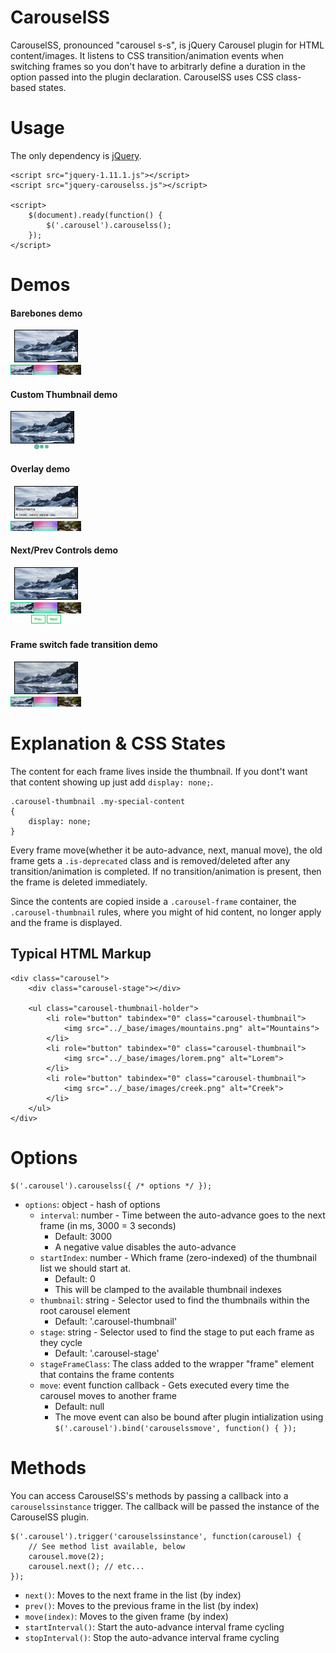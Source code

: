 # CarouselSS

CarouselSS, pronounced "carousel s-s", is jQuery Carousel plugin for HTML content/images. It listens to CSS transition/animation events when switching frames so you don't have to arbitrarly define a duration in the option passed into the plugin declaration. CarouselSS uses CSS class-based states.

# Usage

The only dependency is [jQuery](https://jquery.com/).

```
<script src="jquery-1.11.1.js"></script>
<script src="jquery-carouselss.js"></script>

<script>
	$(document).ready(function() {
		$('.carousel').carouselss();
	});
</script>
```


# Demos

#### Barebones demo

![](https://raw.githubusercontent.com/MadLittleMods/jquery-carouselss/master/demos/barebones-demo/preview.gif)


#### Custom Thumbnail demo

![](https://raw.githubusercontent.com/MadLittleMods/jquery-carouselss/master/demos/custom-thumbnail-demo/preview.gif)


#### Overlay demo

![](https://raw.githubusercontent.com/MadLittleMods/jquery-carouselss/master/demos/overlay-demo/preview.gif)


#### Next/Prev Controls demo

![](https://raw.githubusercontent.com/MadLittleMods/jquery-carouselss/master/demos/next-prev-controls-demo/preview.gif)


#### Frame switch fade transition demo

![](https://raw.githubusercontent.com/MadLittleMods/jquery-carouselss/master/demos/frame-switch-fade-transition-demo/preview.gif)






# Explanation & CSS States

The content for each frame lives inside the thumbnail. If you dont't want that content showing up just add `display: none;`.

```
.carousel-thumbnail .my-special-content
{
	display: none;
}
```

Every frame move(whether it be auto-advance, next, manual move), the old frame gets a `.is-deprecated` class and is removed/deleted after any transition/animation is completed. If no transition/animation is present, then the frame is deleted immediately.

Since the contents are copied inside a `.carousel-frame` container, the `.carousel-thumbnail` rules, where you might of hid content, no longer apply and the frame is displayed.



## Typical HTML Markup

```
<div class="carousel">
	<div class="carousel-stage"></div>

	<ul class="carousel-thumbnail-holder">
		<li role="button" tabindex="0" class="carousel-thumbnail">
			<img src="../_base/images/mountains.png" alt="Mountains">
		</li>
		<li role="button" tabindex="0" class="carousel-thumbnail">
			<img src="../_base/images/lorem.png" alt="Lorem">
		</li>
		<li role="button" tabindex="0" class="carousel-thumbnail">
			<img src="../_base/images/creek.png" alt="Creek">
		</li>
	</ul>
</div>
```




# Options

```
$('.carousel').carouselss({ /* options */ });
```

 - `options`: object - hash of options
 	 - `interval`: number - Time between the auto-advance goes to the next frame (in ms, 3000 = 3 seconds)
 	 	 - Default: 3000
 	 	 - A negative value disables the auto-advance
 	 - `startIndex`: number - Which frame (zero-indexed) of the thumbnail list we should start at.
 	 	 - Default: 0
 	 	 - This will be clamped to the available thumbnail indexes
 	 - `thumbnail`: string - Selector used to find the thumbnails within the root carousel element
 	 	- Default: '.carousel-thumbnail'
 	 - `stage`: string - Selector used to find the stage to put each frame as they cycle
 	 	 - Default: '.carousel-stage'
 	 - `stageFrameClass`: The class added to the wrapper "frame" element that contains the frame contents
 	 - `move`: event function callback - Gets executed every time the carousel moves to another frame
 	 	 - Default: null
 	 	 - The move event can also be bound after plugin intialization using `$('.carousel').bind('carouselssmove', function() { });`


# Methods

You can access CarouselSS's methods by passing a callback into a `carouselssinstance` trigger. The callback will be passed the instance of the CarouselSS plugin.

```
$('.carousel').trigger('carouselssinstance', function(carousel) {
	// See method list available, below
	carousel.move(2);
	carousel.next(); // etc...
});
```

 - `next()`: Moves to the next frame in the list (by index)
 - `prev()`: Moves to the previous frame in the list (by index)
 - `move(index)`: Moves to the given frame (by index)
 - `startInterval()`: Start the auto-advance interval frame cycling
 - `stopInterval()`: Stop the auto-advance interval frame cycling